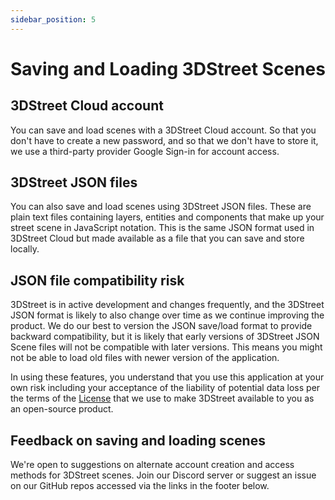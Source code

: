 ```yaml
---
sidebar_position: 5
---
```


# Saving and Loading 3DStreet Scenes

## 3DStreet Cloud account

You can save and load scenes with a 3DStreet Cloud account. So that you don't have to create a new password, and so that we don't have to store it, we use a third-party provider Google Sign-in for account access.

## 3DStreet JSON files

You can also save and load scenes using 3DStreet JSON files. These are plain text files containing layers, entities and components that make up your street scene in JavaScript notation. This is the same JSON format used in 3DStreet Cloud but made available as a file that you can save and store locally.

## JSON file compatibility risk

3DStreet is in active development and changes frequently, and the 3DStreet JSON format is likely to also change over time as we continue improving the product. We do our best to version the JSON save/load format to provide backward compatibility, but it is likely that early versions of 3DStreet JSON Scene files will not be compatible with later versions. This means you might not be able to load old files with newer version of the application.

In using these features, you understand that you use this application at your own risk including your acceptance of the liability of potential data loss per the terms of the [License](https://github.com/3DStreet/3dstreet/blob/main/LICENSE) that we use to make 3DStreet available to you as an open-source product.

## Feedback on saving and loading scenes

We're open to suggestions on alternate account creation and access methods for 3DStreet scenes. Join our Discord server or suggest an issue on our GitHub repos accessed via the links in the footer below.
